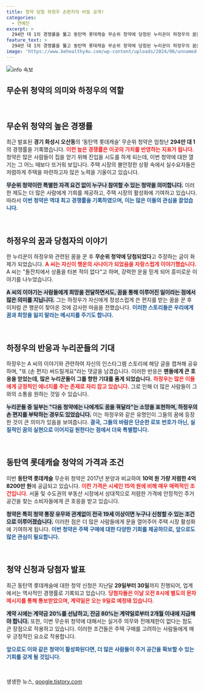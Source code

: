 ```yaml
---
title: 청약 당첨 하정우 손편지의 비밀 공개!
categories:
  - 연예인
excerpt: >
  294만 대 1의 경쟁률을 뚫고 동탄역 롯데캐슬 무순위 청약에 당첨된 누리꾼이 하정우의 꿈을 꾼 사연과 함께 행운을 자축했습니다! 그의 소원을 들은 하정우가 직접 답장하며 화제가 되고 있습니다.
feature_text: >
  294만 대 1의 경쟁률을 뚫고 동탄역 롯데캐슬 무순위 청약에 당첨된 누리꾼이 하정우의 꿈을 꾼 사연과 함께 행운을 자축했습니다! 그의 소원을 들은 하정우가 직접 답장하며 화제가 되고 있습니다.
image: 'https://www.behealthy4u.com/wp-content/uploads/2024/06/unnamed-file.png'
---
```


<p><img src="https://www.behealthy4u.com/wp-content/uploads/2024/06/unnamed-file.png" alt="info 속보" /></p>

<h2 data-ke-size="size26">무순위 청약의 의미와 하정우의 역할</h2>

<p data-ke-size="size16">&nbsp;</p>

<h2>무순위 청약의 높은 경쟁률</h2>

<p data-ke-size="size16">최근 발표된 <b>경기 화성시 오산동</b>의 ‘동탄역 롯데캐슬’ 무순위 청약은 엄청난 <b>294만 대 1</b>의 경쟁률을 기록했습니다. <b><span style="color: #ee2323;">이런 높은 경쟁률은 이곳의 가치를 반영하는 지표가 됩니다.</span></b> 청약은 많은 사람들이 집을 얻기 위해 진입을 시도를 하게 되는데, 이번 청약에 대한 열기는 그 어느 때보다 뜨거워 보입니다. 주택 시장의 불안정한 상황 속에서 실수요자들은 저렴하게 주택을 마련하고자 많은 노력을 기울이고 있습니다.</p>

<p data-ke-size="size16"><b><span style="background-color: #21538527;">무순위 청약이란 특별한 자격 요건 없이 누구나 참여할 수 있는 청약을 의미합니다.</span></b> 이러한 제도는 더 많은 사람에게 기회를 제공하고, 주택 시장의 활성화에 기여하고 있습니다. 따라서 <b><span style="color: #1a5490;">이번 청약은 역대 최고 경쟁률을 기록하였으며, 이는 많은 이들의 관심을 끌었습니다.</span></b></p>

<p data-ke-size="size16">&nbsp;</p>

<h2>하정우의 꿈과 당첨자의 이야기</h2>

<p data-ke-size="size16">한 누리꾼이 하정우와 관련된 꿈을 꾼 후 <b>무순위 청약에 당첨되었다</b>고 주장하는 글이 화제가 되었습니다. <b><span style="color: #ee2323;">A 씨는 자신이 <b>행운의 사나이</b>가 되었음을 자랑스럽게 이야기했습니다.</span></b> A 씨는 "돌잔치에서 상품을 타본 적이 없다"고 하며, 강력한 운을 믿게 되어 흥미로운 이야기를 나누었습니다.</p>

<p data-ke-size="size16"><b><span style="background-color: #21538527;">A 씨의 이야기는 사람들에게 희망을 전달하면서도, 꿈을 통해 이루어진 일이라는 점에서 많은 의미를 지닙니다.</span></b> 그는 하정우가 자신에게 정성스럽게 쓴 편지를 받는 꿈을 꾼 후 이처럼 큰 행운이 찾아온 것에 감사한 마음을 전했습니다. <b><span style="color: #1a5490;">이러한 스토리들은 우리에게 꿈과 희망을 잃지 말라는 메시지를 주기도 합니다.</span></b></p>

<p data-ke-size="size16">&nbsp;</p>

<h2>하정우의 반응과 누리꾼들의 기대</h2>

<p data-ke-size="size16">하정우는 A 씨의 이야기와 관련하여 자신의 인스타그램 스토리에 해당 글을 캡쳐해 공유하며, "또 (손 편지) 써드릴게요"라는 댓글을 남겼습니다. 이러한 반응은 <b>팬들에게 큰 호응을 얻었는데, 많은 누리꾼들이 그를 향한 기대를 품게 되었습니다.</b> <b><span style="color: #ee2323;">하정우는 많은 이들에게 긍정적인 에너지를 주는 존재로 자리 잡고 있습니다.</span></b> 그로 인해 더 많은 사람들이 그와의 소통을 원하는 것일 수 있습니다.</p>

<p data-ke-size="size16"><b><span style="background-color: #21538527;">누리꾼들 중 일부는 "다음 청약에는 나에게도 꿈을 꿔달라"는 소망을 표현하며, 하정우의 손 편지를 부탁하는 경우도 있었습니다.</span></b> 이는 하정우와 같은 유명인이 그들의 꿈에 등장한 것이 큰 의미가 있음을 보여줍니다. <b><span style="color: #1a5490;">결국, 그들의 바람은 단순한 로또 번호가 아닌, 실질적인 꿈의 실현으로 이어지길 원한다는 점에서 더욱 특별합니다.</span></b></p>

<p data-ke-size="size16">&nbsp;</p>

<h2>동탄역 롯데캐슬 청약의 가격과 조건</h2>

<p data-ke-size="size16">이번 <b>동탄역 롯데캐슬</b> 무순위 청약은 2017년 분양과 비교하여 <b>10억 원 가량 저렴한 4억8200만 원</b>에 공급되고 있습니다. <b><span style="color: #ee2323;">이런 가격은 시세인 15억 원에 비해 매우 매력적인 조건입니다.</span></b> 서울 및 수도권의 부동산 시장에서 상대적으로 저렴한 가격에 안정적인 주거 공간을 찾는 소비자들에게 큰 호응을 받고 있습니다.</p>

<p data-ke-size="size16"><b><span style="background-color: #21538527;">청약은 특히 청약 통장 유무와 관계없이 전국 19세 이상이면 누구나 신청할 수 있는 조건으로 이루어졌습니다.</span></b> 이러한 점은 더 많은 사람들에게 문을 열어주어 주택 시장 활성화에 기여하게 됩니다. <b><span style="color: #1a5490;">이번 청약은 주택 구매에 대한 다양한 기회를 제공하므로, 앞으로도 많은 관심이 필요합니다.</span></b></p>

<p data-ke-size="size16">&nbsp;</p>

<h2>청약 신청과 당첨자 발표</h2>

<p data-ke-size="size16">최근 동탄역 롯데캐슬에 대한 청약 신청은 지난달 <b>29일부터 30일</b>까지 진행되어, 업계에서는 역사적인 경쟁률로 기록되고 있습니다. <b><span style="color: #ee2323;">당첨자들은 이날 오전 8시에 별도의 문자메시지를 통해 통보받았으며, 계약일은 오는 9일로 예정돼 있습니다.</span></b> </p>

<p data-ke-size="size16"><b><span style="background-color: #21538527;">계약 시에는 계약금 20%를 선납하고, 잔금 80%는 계약일로부터 2개월 이내에 지급해야 합니다.</span></b> 또한, 이번 무순위 청약에 대해서는 실거주 의무와 전매제한이 없다는 점도 큰 장점으로 작용하고 있습니다. 이러한 조건들은 주택 구매를 고려하는 사람들에게 매우 긍정적인 요소로 작용합니다.</p>

<p data-ke-size="size16"><b><span style="color: #1a5490;">앞으로도 이와 같은 청약이 활성화된다면, 더 많은 사람들이 주거 공간을 확보할 수 있는 기회를 갖게 될 것입니다.</span></b></p>

<p data-ke-size="size16">&nbsp;</p>
생생한 뉴스, <a href="https://qoogle.tistory.com" rel="dofollow">qoogle.tistory.com</a>


